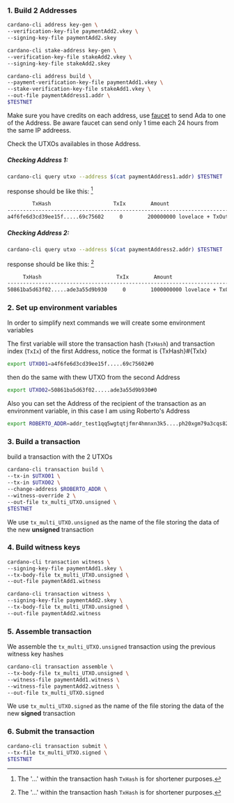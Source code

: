 ### 1. Build 2 Addresses

```bash
cardano-cli address key-gen \
--verification-key-file paymentAdd2.vkey \
--signing-key-file paymentAdd2.skey
```

```bash
cardano-cli stake-address key-gen \
--verification-key-file stakeAdd2.vkey \
--signing-key-file stakeAdd2.skey
```

```bash
cardano-cli address build \
--payment-verification-key-file paymentAdd1.vkey \
--stake-verification-key-file stakeAdd1.vkey \
--out-file paymentAddress1.addr \
$TESTNET
```

Make sure you have credits on each address, use [faucet](https://testnets.cardano.org/en/testnets/cardano/tools/faucet/) to send Ada to one of the Address. Be aware faucet can send only 1 time each 24 hours from the same IP addreess.

Check the UTXOs availables in those Address. 

##### Checking Address 1:
```bash
cardano-cli query utxo --address $(cat paymentAddress1.addr) $TESTNET
```

response should be like this: [^1]
```bash
        TxHash                    TxIx        Amount
----------------------------------------------------------------------------------
a4f6fe6d3cd39ee15f.....69c75602     0        200000000 lovelace + TxOutDatumNone
```

##### Checking Address 2:
```bash
cardano-cli query utxo --address $(cat paymentAddress2.addr) $TESTNET
```

response should be like this: [^1] 
```bash
     TxHash                        TxIx        Amount
-------------------------------------------------------------------------------
50861ba5d63f02.....ade3a55d9b930     0        1000000000 lovelace + TxOutDatumNone

```

[^1]: The '...' within the transaction hash `TxHash` is for shortener purposes.

### 2. Set up environment variables
In order to simplify next commands we will create some environment variables 

The first variable will store the transaction hash (`TxHash`) and transaction index (`TxIx`) of the first Address, notice the format is {TxHash}#{TxIx}

```bash
export UTXO01=a4f6fe6d3cd39ee15f.....69c75602#0
```

then do the same with thew UTXO from the second Address

```bash
export UTXO02=50861ba5d63f02.....ade3a55d9b930#0
```

Also you can set the Address of the recipient of the transaction as an environment variable, in this case I am using Roberto's Address

```bash
export ROBERTO_ADDR=addr_test1qq5wgtqtjfmr4hmnxn3k5....ph20xgm79a3cqs820z0f
```

### 3. Build a transaction
build a transaction with the 2 UTXOs

```bash
cardano-cli transaction build \
--tx-in $UTXO01 \
--tx-in $UTXO02 \
--change-address $ROBERTO_ADDR \
--witness-override 2 \
--out-file tx_multi_UTXO.unsigned \
$TESTNET
```

We use `tx_multi_UTXO.unsigned` as the name of the file storing the data of the new **unsigned** transaction

### 4. Build witness keys

```bash
cardano-cli transaction witness \
--signing-key-file paymentAdd1.skey \
--tx-body-file tx_multi_UTXO.unsigned \
--out-file paymentAdd1.witness
```

```bash
cardano-cli transaction witness \
--signing-key-file paymentAdd2.skey \
--tx-body-file tx_multi_UTXO.unsigned \
--out-file paymentAdd2.witness
```

### 5. Assemble transaction
We assemble the `tx_multi_UTXO.unsigned` transaction using the previous witness key hashes

```bash
cardano-cli transaction assemble \
--tx-body-file tx_multi_UTXO.unsigned \
--witness-file paymentAdd1.witness \
--witness-file paymentAdd2.witness \
--out-file tx_multi_UTXO.signed
```

We use `tx_multi_UTXO.signed` as the name of the file storing the data of the new **signed** transaction

### 6. Submit the transaction

```bash
cardano-cli transaction submit \
--tx-file tx_multi_UTXO.signed \
$TESTNET
```

